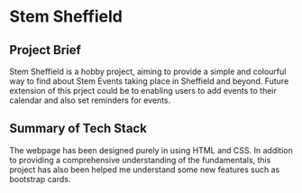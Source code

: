 # Stem Sheffield

## Project Brief
Stem Sheffield is a hobby project, aiming to provide a simple and colourful way to find about Stem Events taking place in Sheffield and beyond. Future extension of this prject could be to enabling users to add events to their calendar and also set reminders for events. 


## Summary of Tech Stack
The webpage has been designed purely in using HTML and CSS. In addition to providing a comprehensive understanding of the fundamentals, this project has also been helped me understand some new features such as bootstrap cards.


